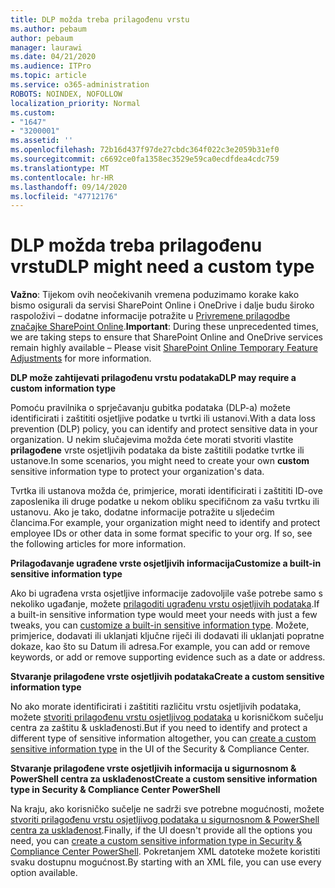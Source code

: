 ```yaml
---
title: DLP možda treba prilagođenu vrstu
ms.author: pebaum
author: pebaum
manager: laurawi
ms.date: 04/21/2020
ms.audience: ITPro
ms.topic: article
ms.service: o365-administration
ROBOTS: NOINDEX, NOFOLLOW
localization_priority: Normal
ms.custom:
- "1647"
- "3200001"
ms.assetid: ''
ms.openlocfilehash: 72b16d437f97de27cbdc364f022c3e2059b31ef0
ms.sourcegitcommit: c6692ce0fa1358ec3529e59ca0ecdfdea4cdc759
ms.translationtype: MT
ms.contentlocale: hr-HR
ms.lasthandoff: 09/14/2020
ms.locfileid: "47712176"
---
```

# <a name="dlp-might-need-a-custom-type"></a><span data-ttu-id="45bfa-102">DLP možda treba prilagođenu vrstu</span><span class="sxs-lookup"><span data-stu-id="45bfa-102">DLP might need a custom type</span></span>

<span data-ttu-id="45bfa-103">**Važno**: Tijekom ovih neočekivanih vremena poduzimamo korake kako bismo osigurali da servisi SharePoint Online i OneDrive i dalje budu široko raspoloživi – dodatne informacije potražite u [Privremene prilagodbe značajke SharePoint Online](https://aka.ms/ODSPAdjustments).</span><span class="sxs-lookup"><span data-stu-id="45bfa-103">**Important**: During these unprecedented times, we are taking steps to ensure that SharePoint Online and OneDrive services remain highly available – Please visit [SharePoint Online Temporary Feature Adjustments](https://aka.ms/ODSPAdjustments) for more information.</span></span>

<span data-ttu-id="45bfa-104">**DLP može zahtijevati prilagođenu vrstu podataka**</span><span class="sxs-lookup"><span data-stu-id="45bfa-104">**DLP may require a custom information type**</span></span>

<span data-ttu-id="45bfa-105">Pomoću pravilnika o sprječavanju gubitka podataka (DLP-a) možete identificirati i zaštititi osjetljive podatke u tvrtki ili ustanovi.</span><span class="sxs-lookup"><span data-stu-id="45bfa-105">With a data loss prevention (DLP) policy, you can identify and protect sensitive data in your organization.</span></span> <span data-ttu-id="45bfa-106">U nekim slučajevima možda ćete morati stvoriti vlastite **prilagođene** vrste osjetljivih podataka da biste zaštitili podatke tvrtke ili ustanove.</span><span class="sxs-lookup"><span data-stu-id="45bfa-106">In some scenarios, you might need to create your own **custom** sensitive information type to protect your organization's data.</span></span>

<span data-ttu-id="45bfa-107">Tvrtka ili ustanova možda će, primjerice, morati identificirati i zaštititi ID-ove zaposlenika ili druge podatke u nekom obliku specifičnom za vašu tvrtku ili ustanovu. Ako je tako, dodatne informacije potražite u sljedećim člancima.</span><span class="sxs-lookup"><span data-stu-id="45bfa-107">For example, your organization might need to identify and protect employee IDs or other data in some format specific to your org. If so, see the following articles for more information.</span></span>
  
 <span data-ttu-id="45bfa-108">**Prilagođavanje ugrađene vrste osjetljivih informacija**</span><span class="sxs-lookup"><span data-stu-id="45bfa-108">**Customize a built-in sensitive information type**</span></span>
  
<span data-ttu-id="45bfa-109">Ako bi ugrađena vrsta osjetljive informacije zadovoljile vaše potrebe samo s nekoliko ugađanje, možete [prilagoditi ugrađenu vrstu osjetljivih podataka](https://docs.microsoft.com/microsoft-365/compliance/customize-a-built-in-sensitive-information-type).</span><span class="sxs-lookup"><span data-stu-id="45bfa-109">If a built-in sensitive information type would meet your needs with just a few tweaks, you can [customize a built-in sensitive information type](https://docs.microsoft.com/microsoft-365/compliance/customize-a-built-in-sensitive-information-type).</span></span> <span data-ttu-id="45bfa-110">Možete, primjerice, dodavati ili uklanjati ključne riječi ili dodavati ili uklanjati popratne dokaze, kao što su Datum ili adresa.</span><span class="sxs-lookup"><span data-stu-id="45bfa-110">For example, you can add or remove keywords, or add or remove supporting evidence such as a date or address.</span></span>
  
 <span data-ttu-id="45bfa-111">**Stvaranje prilagođene vrste osjetljivih podataka**</span><span class="sxs-lookup"><span data-stu-id="45bfa-111">**Create a custom sensitive information type**</span></span>
  
<span data-ttu-id="45bfa-112">No ako morate identificirati i zaštititi različitu vrstu osjetljivih podataka, možete [stvoriti prilagođenu vrstu osjetljivog podataka](https://docs.microsoft.com/microsoft-365/compliance/create-a-custom-sensitive-information-type) u korisničkom sučelju centra za zaštitu & usklađenosti.</span><span class="sxs-lookup"><span data-stu-id="45bfa-112">But if you need to identify and protect a different type of sensitive information altogether, you can [create a custom sensitive information type](https://docs.microsoft.com/microsoft-365/compliance/create-a-custom-sensitive-information-type) in the UI of the Security & Compliance Center.</span></span>
  
<span data-ttu-id="45bfa-113">**Stvaranje prilagođene vrste osjetljivih informacija u sigurnosnom & PowerShell centra za usklađenost**</span><span class="sxs-lookup"><span data-stu-id="45bfa-113">**Create a custom sensitive information type in Security & Compliance Center PowerShell**</span></span>

<span data-ttu-id="45bfa-114">Na kraju, ako korisničko sučelje ne sadrži sve potrebne mogućnosti, možete [stvoriti prilagođenu vrstu osjetljivog podataka u sigurnosnom & PowerShell centra za usklađenost](https://docs.microsoft.com/microsoft-365/compliance/create-a-custom-sensitive-information-type-in-scc-powershell).</span><span class="sxs-lookup"><span data-stu-id="45bfa-114">Finally, if the UI doesn't provide all the options you need, you can [create a custom sensitive information type in Security & Compliance Center PowerShell](https://docs.microsoft.com/microsoft-365/compliance/create-a-custom-sensitive-information-type-in-scc-powershell).</span></span> <span data-ttu-id="45bfa-115">Pokretanjem XML datoteke možete koristiti svaku dostupnu mogućnost.</span><span class="sxs-lookup"><span data-stu-id="45bfa-115">By starting with an XML file, you can use every option available.</span></span>
